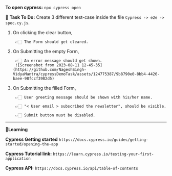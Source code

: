 **To open cypress:**
``npx cypress open``


📝 **Task To Do:** Create 3 different test-case inside the file ``Cypress -> e2e -> spec.cy.js``.

1) On clicking the clear button,

		👉🏻 The Form should get cleared.

2) On Submitting the empty Form,

		👉🏻 An error message should get shown.
		![Screenshot from 2023-08-11 12-45-35](https://github.com/NageshSingh-VidyaMantra/cypressDemoTask/assets/124775387/9b8790e0-8bb4-4426-baee-98fccf3982d5)

3) On Submitting the filled Form,

		👉🏻 User greeting message should be shown with his/her name.

		👉🏻 "< User email > subscribed the newsletter", should be visible.
	
		👉🏻 Submit button must be disabled.

---

**🎯Learning**

**Cypress Getting started** ``https://docs.cypress.io/guides/getting-started/opening-the-app``

**Cypress Tutorial link:** ``https://learn.cypress.io/testing-your-first-application``

**Cypress API:** ``https://docs.cypress.io/api/table-of-contents``
